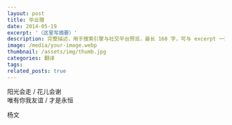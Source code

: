 ```yaml
---
layout: post
title: 毕业赠
date: 2014-05-19
excerpt: '（这里写摘要）'
description: 完整描述，用于搜索引擎与社交平台预览，最长 160 字，可与 excerpt 一致
image: /media/your-image.webp
thumbnail: /assets/img/thumb.jpg
categories: 翻译
tags: 
related_posts: true
---
```


阳光会走 / 花儿会谢  
唯有你我友谊 / 才是永恒  
  
杨文